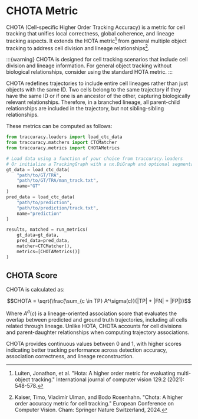 # CHOTA Metric

CHOTA (Cell-specific Higher Order Tracking Accuracy) is a metric for cell tracking that unifies local correctness, global coherence, and lineage tracking aspects. It extends the HOTA metric[^2] from general multiple object tracking to address cell division and lineage relationships[^1].

:::{warning}
CHOTA is designed for cell tracking scenarios that include cell division and lineage information. For general object tracking without biological relationships, consider using the standard HOTA metric.
:::

CHOTA redefines trajectories to include entire cell lineages rather than just objects with the same ID. Two cells belong to the same trajectory if they have the same ID or if one is an ancestor of the other, capturing biologically relevant relationships.
Therefore, in a branched lineage, all parent-child relationships are included in the trajectory, but not sibling-sibling relationships.

These metrics can be computed as follows:

```python
from traccuracy.loaders import load_ctc_data
from traccuracy.matchers import CTCMatcher
from traccuracy.metrics import CHOTAMetrics

# Load data using a function of your choice from traccuracy.loaders
# Or initialize a TrackingGraph with a nx.DiGraph and optional segmentation arrays
gt_data = load_ctc_data(
    "path/to/GT/TRA",
    "path/to/GT/TRA/man_track.txt",
    name="GT"
)
pred_data = load_ctc_data(
    "path/to/prediction",
    "path/to/prediction/track.txt",
    name="prediction"
)

results, matched = run_metrics(
    gt_data=gt_data,
    pred_data=pred_data,
    matcher=CTCMatcher(),
    metrics=[CHOTAMetrics()]
)
```

## CHOTA Score

CHOTA is calculated as:

$$CHOTA = \sqrt{\frac{\sum_{c \in TP} A^\sigma(c)}{|TP| + |FN| + |FP|}}$$

Where $A^\sigma(c)$ is a lineage-oriented association score that evaluates the overlap between predicted and ground truth trajectories, including all cells related through lineage. Unlike HOTA, CHOTA accounts for cell divisions and parent-daughter relationships when computing trajectory associations.

CHOTA provides continuous values between 0 and 1, with higher scores indicating better tracking performance across detection accuracy, association correctness, and lineage reconstruction.

[^1]: Kaiser, Timo, Vladimír Ulman, and Bodo Rosenhahn. "Chota: A higher order accuracy metric for cell tracking." European Conference on Computer Vision. Cham: Springer Nature Switzerland, 2024.

[^2]: Luiten, Jonathon, et al. "Hota: A higher order metric for evaluating multi-object tracking." International journal of computer vision 129.2 (2021): 548-578.
